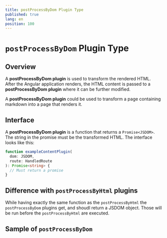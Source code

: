 ```yaml
---
title: postProcessByDom Plugin Type
published: true
lang: en
position: 100
---
```


# `postProcessByDom` Plugin Type

## Overview

A **postProcessByDom plugin** is used to transform the rendered HTML.  
After the Angular application renders, the HTML content is passed to a **postProcessByDom plugin** where it can be further modified.

A **postProcessByDom plugin** could be used to transform a page containing markdown into a page that renders it.

## Interface

A **postProcessByDom plugin** is a function that returns a `Promise<JSDOM>`. The string in the promise must be the transformed
HTML. The interface looks like this:

```typescript
function exampleContentPlugin(
  dom: JSDOM,
  route: HandledRoute
): Promise<string> {
  // Must return a promise
}
```

## Difference with `postProcessByHtml` plugins

While having exactly the same function as the `postProcessByHtml` the `postProcessByDom` plugins get, and shoudl return a JSDOM object. Those will be run before the `postProcessByHtml` are executed.

## Sample of `postProcessByDom`
